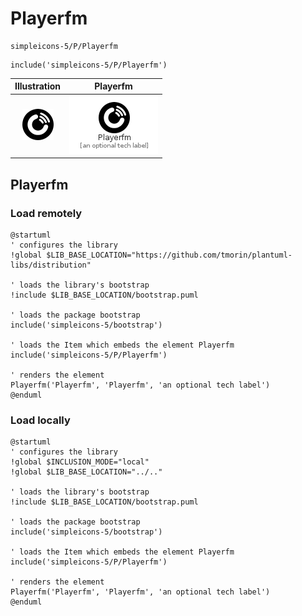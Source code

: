 # Playerfm


```text
simpleicons-5/P/Playerfm
```

```text
include('simpleicons-5/P/Playerfm')
```



| Illustration | Playerfm |
| :---: | :---: |
| ![illustration for Illustration](../../simpleicons-5/P/Playerfm.png) | ![illustration for Playerfm](../../simpleicons-5/P/Playerfm.Local.png) |




## Playerfm

### Load remotely
```plantuml
@startuml
' configures the library
!global $LIB_BASE_LOCATION="https://github.com/tmorin/plantuml-libs/distribution"

' loads the library's bootstrap
!include $LIB_BASE_LOCATION/bootstrap.puml

' loads the package bootstrap
include('simpleicons-5/bootstrap')

' loads the Item which embeds the element Playerfm
include('simpleicons-5/P/Playerfm')

' renders the element
Playerfm('Playerfm', 'Playerfm', 'an optional tech label')
@enduml
```

### Load locally
```plantuml
@startuml
' configures the library
!global $INCLUSION_MODE="local"
!global $LIB_BASE_LOCATION="../.."

' loads the library's bootstrap
!include $LIB_BASE_LOCATION/bootstrap.puml

' loads the package bootstrap
include('simpleicons-5/bootstrap')

' loads the Item which embeds the element Playerfm
include('simpleicons-5/P/Playerfm')

' renders the element
Playerfm('Playerfm', 'Playerfm', 'an optional tech label')
@enduml
```

